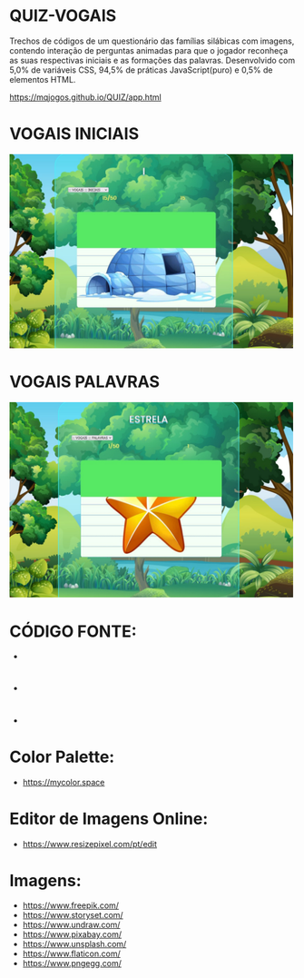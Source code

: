 # QUIZ-VOGAIS
Trechos de códigos de um questionário das famílias silábicas com imagens, contendo interação de perguntas animadas para que o jogador reconheça as suas respectivas iniciais e as formações das palavras. Desenvolvido com 5,0% de variáveis CSS, 94,5% de práticas JavaScript(puro) e 0,5% de elementos HTML.

https://mqjogos.github.io/QUIZ/app.html

<h1>VOGAIS INICIAIS</h1>
<img src="001.jpg" width="500px" src="Ilustração de um iglu azul em uma folha de caderno">

<h1>VOGAIS PALAVRAS</h1>
<img src="002.jpg" width="500px" src="">
  
# CÓDIGO FONTE:
 - 
#
 - 
#
 - 
#


# Color Palette:
 - https://mycolor.space

# Editor de Imagens Online:
 - https://www.resizepixel.com/pt/edit

# Imagens:
- https://www.freepik.com/
- https://www.storyset.com/
- https://www.undraw.com/
- https://www.pixabay.com/
- https://www.unsplash.com/
- https://www.flaticon.com/
- https://www.pngegg.com/

